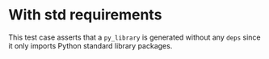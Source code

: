 # With std requirements

This test case asserts that a `py_library` is generated without any `deps` since
it only imports Python standard library packages.

